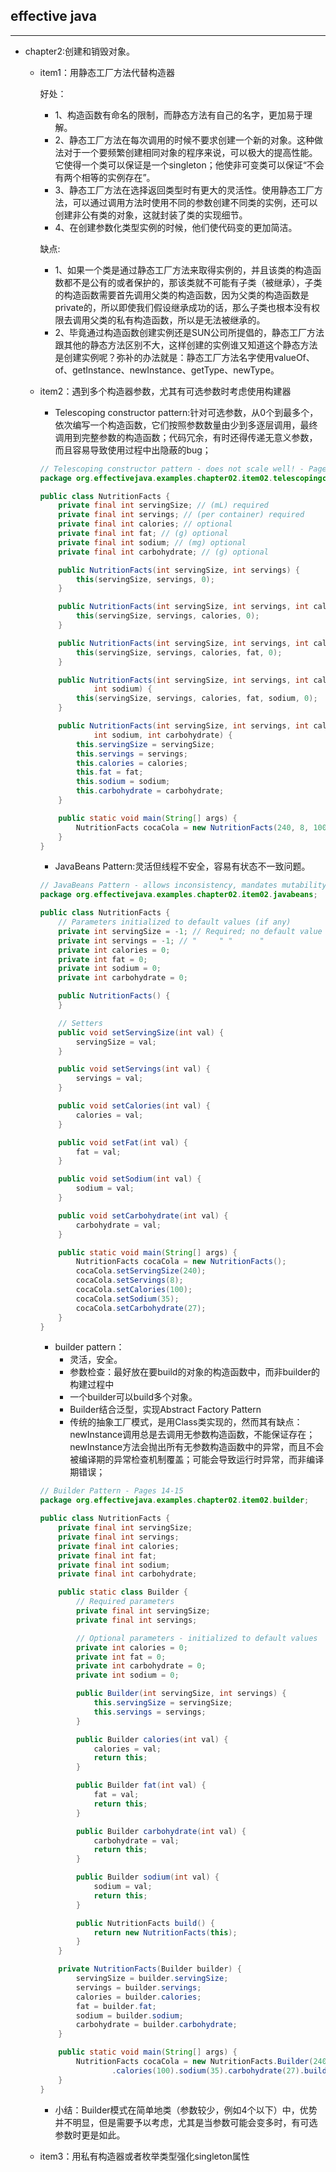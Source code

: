 ## effective java 
---

* chapter2:创建和销毁对象。
    * item1：用静态工厂方法代替构造器

        好处：
        * 1、构造函数有命名的限制，而静态方法有自己的名字，更加易于理解。
        * 2、静态工厂方法在每次调用的时候不要求创建一个新的对象。这种做法对于一个要频繁创建相同对象的程序来说，可以极大的提高性能。它使得一个类可以保证是一个singleton；他使非可变类可以保证“不会有两个相等的实例存在”。
        * 3、静态工厂方法在选择返回类型时有更大的灵活性。使用静态工厂方法，可以通过调用方法时使用不同的参数创建不同类的实例，还可以创建非公有类的对象，这就封装了类的实现细节。
        * 4、在创建参数化类型实例的时候，他们使代码变的更加简洁。

        缺点:
        * 1、如果一个类是通过静态工厂方法来取得实例的，并且该类的构造函数都不是公有的或者保护的，那该类就不可能有子类（被继承），子类的构造函数需要首先调用父类的构造函数，因为父类的构造函数是private的，所以即使我们假设继承成功的话，那么子类也根本没有权限去调用父类的私有构造函数，所以是无法被继承的。
        * 2、毕竟通过构造函数创建实例还是SUN公司所提倡的，静态工厂方法跟其他的静态方法区别不大，这样创建的实例谁又知道这个静态方法是创建实例呢？弥补的办法就是：静态工厂方法名字使用valueOf、of、getInstance、newInstance、getType、newType。

    * item2：遇到多个构造器参数，尤其有可选参数时考虑使用构建器
        * Telescoping constructor pattern:针对可选参数，从0个到最多个，依次编写一个构造函数，它们按照参数数量由少到多逐层调用，最终调用到完整参数的构造函数；代码冗余，有时还得传递无意义参数，而且容易导致使用过程中出隐蔽的bug；
        ```java
        // Telescoping constructor pattern - does not scale well! - Pages 11-12
        package org.effectivejava.examples.chapter02.item02.telescopingconstructor;

        public class NutritionFacts {
            private final int servingSize; // (mL) required
            private final int servings; // (per container) required
            private final int calories; // optional
            private final int fat; // (g) optional
            private final int sodium; // (mg) optional
            private final int carbohydrate; // (g) optional

            public NutritionFacts(int servingSize, int servings) {
                this(servingSize, servings, 0);
            }

            public NutritionFacts(int servingSize, int servings, int calories) {
                this(servingSize, servings, calories, 0);
            }

            public NutritionFacts(int servingSize, int servings, int calories, int fat) {
                this(servingSize, servings, calories, fat, 0);
            }

            public NutritionFacts(int servingSize, int servings, int calories, int fat,
                    int sodium) {
                this(servingSize, servings, calories, fat, sodium, 0);
            }

            public NutritionFacts(int servingSize, int servings, int calories, int fat,
                    int sodium, int carbohydrate) {
                this.servingSize = servingSize;
                this.servings = servings;
                this.calories = calories;
                this.fat = fat;
                this.sodium = sodium;
                this.carbohydrate = carbohydrate;
            }

            public static void main(String[] args) {
                NutritionFacts cocaCola = new NutritionFacts(240, 8, 100, 0, 35, 27);
            }
        }
        ```
        * JavaBeans Pattern:灵活但线程不安全，容易有状态不一致问题。
        ```java
        // JavaBeans Pattern - allows inconsistency, mandates mutability - Pages 12-13
        package org.effectivejava.examples.chapter02.item02.javabeans;

        public class NutritionFacts {
            // Parameters initialized to default values (if any)
            private int servingSize = -1; // Required; no default value
            private int servings = -1; // "     " "      "
            private int calories = 0;
            private int fat = 0;
            private int sodium = 0;
            private int carbohydrate = 0;

            public NutritionFacts() {
            }

            // Setters
            public void setServingSize(int val) {
                servingSize = val;
            }

            public void setServings(int val) {
                servings = val;
            }

            public void setCalories(int val) {
                calories = val;
            }

            public void setFat(int val) {
                fat = val;
            }

            public void setSodium(int val) {
                sodium = val;
            }

            public void setCarbohydrate(int val) {
                carbohydrate = val;
            }

            public static void main(String[] args) {
                NutritionFacts cocaCola = new NutritionFacts();
                cocaCola.setServingSize(240);
                cocaCola.setServings(8);
                cocaCola.setCalories(100);
                cocaCola.setSodium(35);
                cocaCola.setCarbohydrate(27);
            }
        }
        ```
        * builder pattern：
            * 灵活，安全。
            * 参数检查：最好放在要build的对象的构造函数中，而非builder的构建过程中
            * 一个builder可以build多个对象。
            * Builder结合泛型，实现Abstract Factory Pattern
            * 传统的抽象工厂模式，是用Class类实现的，然而其有缺点：newInstance调用总是去调用无参数构造函数，不能保证存在；newInstance方法会抛出所有无参数构造函数中的异常，而且不会被编译期的异常检查机制覆盖；可能会导致运行时异常，而非编译期错误；
        ```java
        // Builder Pattern - Pages 14-15
        package org.effectivejava.examples.chapter02.item02.builder;

        public class NutritionFacts {
            private final int servingSize;
            private final int servings;
            private final int calories;
            private final int fat;
            private final int sodium;
            private final int carbohydrate;

            public static class Builder {
                // Required parameters
                private final int servingSize;
                private final int servings;

                // Optional parameters - initialized to default values
                private int calories = 0;
                private int fat = 0;
                private int carbohydrate = 0;
                private int sodium = 0;

                public Builder(int servingSize, int servings) {
                    this.servingSize = servingSize;
                    this.servings = servings;
                }

                public Builder calories(int val) {
                    calories = val;
                    return this;
                }

                public Builder fat(int val) {
                    fat = val;
                    return this;
                }

                public Builder carbohydrate(int val) {
                    carbohydrate = val;
                    return this;
                }

                public Builder sodium(int val) {
                    sodium = val;
                    return this;
                }

                public NutritionFacts build() {
                    return new NutritionFacts(this);
                }
            }

            private NutritionFacts(Builder builder) {
                servingSize = builder.servingSize;
                servings = builder.servings;
                calories = builder.calories;
                fat = builder.fat;
                sodium = builder.sodium;
                carbohydrate = builder.carbohydrate;
            }

            public static void main(String[] args) {
                NutritionFacts cocaCola = new NutritionFacts.Builder(240, 8)
                        .calories(100).sodium(35).carbohydrate(27).build();
            }
        }
        ```
        * 小结：Builder模式在简单地类（参数较少，例如4个以下）中，优势并不明显，但是需要予以考虑，尤其是当参数可能会变多时，有可选参数时更是如此。

    * item3：用私有构造器或者枚举类型强化singleton属性
    
